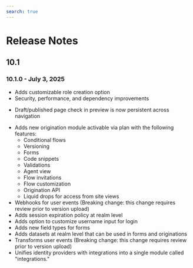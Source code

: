 ```yaml
---
search: true
---
```


# Release Notes

## 10.1

### 10.1.0 - July 3, 2025

<Badge text="Core" type="core" vertical="middle"/>

* Adds customizable role creation option
* Security, performance, and dependency improvements

<Badge text="Channels" type="channels" vertical="middle"/>

* Draft/published page check in preview is now persistent across navigation

<Badge text="Customers" type="customers" vertical="middle"/>

* Adds new origination module activable via plan with the following features:
  * Conditional flows
  * Versioning
  * Forms
  * Code snippets
  * Validations
  * Agent view
  * Flow invitations
  * Flow customization
  * Origination API
  * Liquid drops for access from site views
* Webhooks for user events (Breaking change: this change requires review prior to version upload)
* Adds session expiration policy at realm level
* Adds option to customize username input for login
* Adds new field types for forms
* Adds datasets at realm level that can be used in forms and originations
* Transforms user events (Breaking change: this change requires review prior to version upload)
* Unifies identity providers with integrations into a single module called "integrations."
